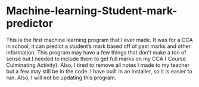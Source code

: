 # Machine-learning-Student-mark-predictor
This is the first machine learning program that I ever made. It was for a CCA in school, it can predict a student’s mark based off of past marks and other information. This program may have a few things that don’t make a ton of sense but I needed to include them to get full marks on my CCA ( Course Culminating Activity). Also, I tired to remove all notes I made to my teacher but a few may still be in the code. I have built in an installer, so it is easier to run. Also, I will not be updating this program.
